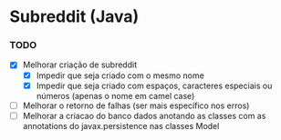 # Subreddit (Java)

### TODO

- [X] Melhorar criação de subreddit
  - [X] Impedir que seja criado com o mesmo nome
  - [X] Impedir que seja criado com espaços, caracteres especiais ou números (apenas o nome em camel case)
- [ ] Melhorar o retorno de falhas (ser mais específico nos erros)
- [ ] Melhorar a criacao do banco dados anotando as classes com as annotations do javax.persistence nas classes Model
